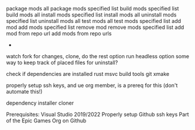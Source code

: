 


package mods all
package mods specified list
build mods specified list
build mods all
install mods specified list
install mods all
uninstall mods specified list
uninstall mods all
test mods all
test mods specified list
add mod
add mods specified list
remove mod
remove mods specified list
add mod from repo url
add mods from repo urls

-
watch fork for changes, clone, do the rest option
run headless option
some way to keep track of placed files for uninstall?

check if dependencies are installed
rust
msvc build tools
git
xmake

properly setup ssh keys, and ue org member, is a prereq for this (don't automate this!)

dependency installer
cloner


Prerequisites:
Visual Studio 2019/2022
Properly setup Github ssh keys
Part of the Epic Games Org on Github
